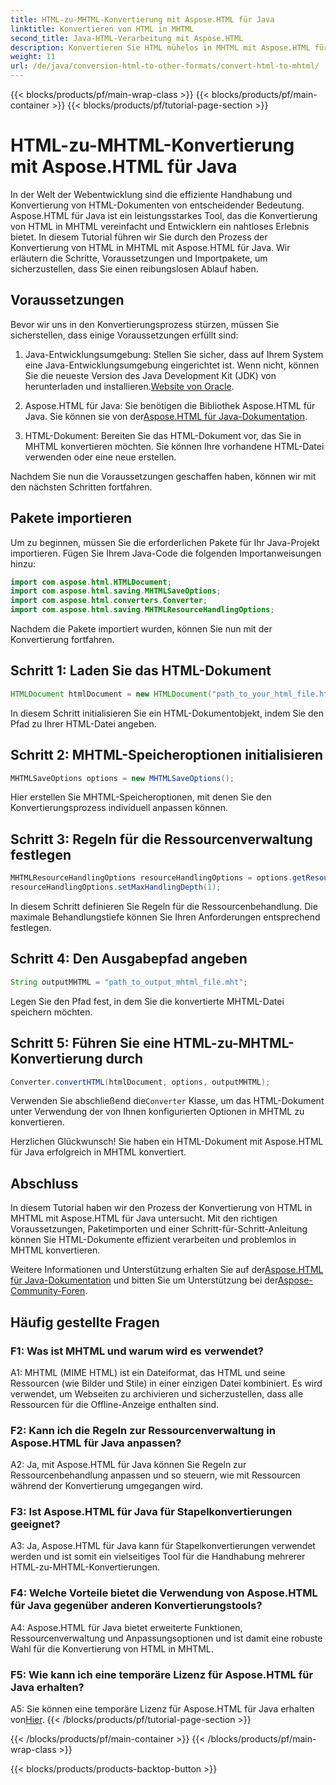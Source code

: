 ```yaml
---
title: HTML-zu-MHTML-Konvertierung mit Aspose.HTML für Java
linktitle: Konvertieren von HTML in MHTML
second_title: Java-HTML-Verarbeitung mit Aspose.HTML
description: Konvertieren Sie HTML mühelos in MHTML mit Aspose.HTML für Java. Folgen Sie unserer Schritt-für-Schritt-Anleitung für eine effiziente Konvertierung von HTML in MHTML.
weight: 11
url: /de/java/conversion-html-to-other-formats/convert-html-to-mhtml/
---
```


{{< blocks/products/pf/main-wrap-class >}}
{{< blocks/products/pf/main-container >}}
{{< blocks/products/pf/tutorial-page-section >}}

# HTML-zu-MHTML-Konvertierung mit Aspose.HTML für Java

In der Welt der Webentwicklung sind die effiziente Handhabung und Konvertierung von HTML-Dokumenten von entscheidender Bedeutung. Aspose.HTML für Java ist ein leistungsstarkes Tool, das die Konvertierung von HTML in MHTML vereinfacht und Entwicklern ein nahtloses Erlebnis bietet. In diesem Tutorial führen wir Sie durch den Prozess der Konvertierung von HTML in MHTML mit Aspose.HTML für Java. Wir erläutern die Schritte, Voraussetzungen und Importpakete, um sicherzustellen, dass Sie einen reibungslosen Ablauf haben.

## Voraussetzungen

Bevor wir uns in den Konvertierungsprozess stürzen, müssen Sie sicherstellen, dass einige Voraussetzungen erfüllt sind:

1. Java-Entwicklungsumgebung: Stellen Sie sicher, dass auf Ihrem System eine Java-Entwicklungsumgebung eingerichtet ist. Wenn nicht, können Sie die neueste Version des Java Development Kit (JDK) von herunterladen und installieren.[Website von Oracle](https://www.oracle.com/java/technologies/javase-downloads.html).

2.  Aspose.HTML für Java: Sie benötigen die Bibliothek Aspose.HTML für Java. Sie können sie von der[Aspose.HTML für Java-Dokumentation](https://reference.aspose.com/html/java/).

3. HTML-Dokument: Bereiten Sie das HTML-Dokument vor, das Sie in MHTML konvertieren möchten. Sie können Ihre vorhandene HTML-Datei verwenden oder eine neue erstellen.

Nachdem Sie nun die Voraussetzungen geschaffen haben, können wir mit den nächsten Schritten fortfahren.

## Pakete importieren

Um zu beginnen, müssen Sie die erforderlichen Pakete für Ihr Java-Projekt importieren. Fügen Sie Ihrem Java-Code die folgenden Importanweisungen hinzu:

```java
import com.aspose.html.HTMLDocument;
import com.aspose.html.saving.MHTMLSaveOptions;
import com.aspose.html.converters.Converter;
import com.aspose.html.saving.MHTMLResourceHandlingOptions;
```

Nachdem die Pakete importiert wurden, können Sie nun mit der Konvertierung fortfahren.

## Schritt 1: Laden Sie das HTML-Dokument

```java
HTMLDocument htmlDocument = new HTMLDocument("path_to_your_html_file.html");
```

In diesem Schritt initialisieren Sie ein HTML-Dokumentobjekt, indem Sie den Pfad zu Ihrer HTML-Datei angeben.

## Schritt 2: MHTML-Speicheroptionen initialisieren

```java
MHTMLSaveOptions options = new MHTMLSaveOptions();
```

Hier erstellen Sie MHTML-Speicheroptionen, mit denen Sie den Konvertierungsprozess individuell anpassen können.

## Schritt 3: Regeln für die Ressourcenverwaltung festlegen

```java
MHTMLResourceHandlingOptions resourceHandlingOptions = options.getResourceHandlingOptions();
resourceHandlingOptions.setMaxHandlingDepth(1);
```

In diesem Schritt definieren Sie Regeln für die Ressourcenbehandlung. Die maximale Behandlungstiefe können Sie Ihren Anforderungen entsprechend festlegen.

## Schritt 4: Den Ausgabepfad angeben

```java
String outputMHTML = "path_to_output_mhtml_file.mht";
```

Legen Sie den Pfad fest, in dem Sie die konvertierte MHTML-Datei speichern möchten.

## Schritt 5: Führen Sie eine HTML-zu-MHTML-Konvertierung durch

```java
Converter.convertHTML(htmlDocument, options, outputMHTML);
```

 Verwenden Sie abschließend die`Converter` Klasse, um das HTML-Dokument unter Verwendung der von Ihnen konfigurierten Optionen in MHTML zu konvertieren.

Herzlichen Glückwunsch! Sie haben ein HTML-Dokument mit Aspose.HTML für Java erfolgreich in MHTML konvertiert.

## Abschluss

In diesem Tutorial haben wir den Prozess der Konvertierung von HTML in MHTML mit Aspose.HTML für Java untersucht. Mit den richtigen Voraussetzungen, Paketimporten und einer Schritt-für-Schritt-Anleitung können Sie HTML-Dokumente effizient verarbeiten und problemlos in MHTML konvertieren.

 Weitere Informationen und Unterstützung erhalten Sie auf der[Aspose.HTML für Java-Dokumentation](https://reference.aspose.com/html/java/) und bitten Sie um Unterstützung bei der[Aspose-Community-Foren](https://forum.aspose.com/).

## Häufig gestellte Fragen

### F1: Was ist MHTML und warum wird es verwendet?

A1: MHTML (MIME HTML) ist ein Dateiformat, das HTML und seine Ressourcen (wie Bilder und Stile) in einer einzigen Datei kombiniert. Es wird verwendet, um Webseiten zu archivieren und sicherzustellen, dass alle Ressourcen für die Offline-Anzeige enthalten sind.

### F2: Kann ich die Regeln zur Ressourcenverwaltung in Aspose.HTML für Java anpassen?

A2: Ja, mit Aspose.HTML für Java können Sie Regeln zur Ressourcenbehandlung anpassen und so steuern, wie mit Ressourcen während der Konvertierung umgegangen wird.

### F3: Ist Aspose.HTML für Java für Stapelkonvertierungen geeignet?

A3: Ja, Aspose.HTML für Java kann für Stapelkonvertierungen verwendet werden und ist somit ein vielseitiges Tool für die Handhabung mehrerer HTML-zu-MHTML-Konvertierungen.

### F4: Welche Vorteile bietet die Verwendung von Aspose.HTML für Java gegenüber anderen Konvertierungstools?

A4: Aspose.HTML für Java bietet erweiterte Funktionen, Ressourcenverwaltung und Anpassungsoptionen und ist damit eine robuste Wahl für die Konvertierung von HTML in MHTML.

### F5: Wie kann ich eine temporäre Lizenz für Aspose.HTML für Java erhalten?

A5: Sie können eine temporäre Lizenz für Aspose.HTML für Java erhalten von[Hier](https://purchase.aspose.com/temporary-license/).
{{< /blocks/products/pf/tutorial-page-section >}}

{{< /blocks/products/pf/main-container >}}
{{< /blocks/products/pf/main-wrap-class >}}

{{< blocks/products/products-backtop-button >}}
